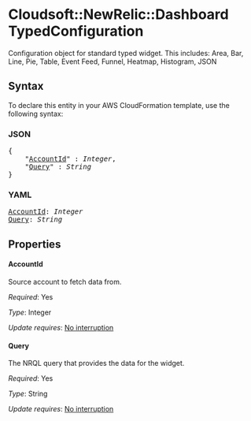 # Cloudsoft::NewRelic::Dashboard TypedConfiguration

Configuration object for standard typed widget. This includes: Area, Bar, Line, Pie, Table, Event Feed, Funnel, Heatmap, Histogram, JSON

## Syntax

To declare this entity in your AWS CloudFormation template, use the following syntax:

### JSON

<pre>
{
    "<a href="#accountid" title="AccountId">AccountId</a>" : <i>Integer</i>,
    "<a href="#query" title="Query">Query</a>" : <i>String</i>
}
</pre>

### YAML

<pre>
<a href="#accountid" title="AccountId">AccountId</a>: <i>Integer</i>
<a href="#query" title="Query">Query</a>: <i>String</i>
</pre>

## Properties

#### AccountId

Source account to fetch data from.

_Required_: Yes

_Type_: Integer

_Update requires_: [No interruption](https://docs.aws.amazon.com/AWSCloudFormation/latest/UserGuide/using-cfn-updating-stacks-update-behaviors.html#update-no-interrupt)

#### Query

The NRQL query that provides the data for the widget.

_Required_: Yes

_Type_: String

_Update requires_: [No interruption](https://docs.aws.amazon.com/AWSCloudFormation/latest/UserGuide/using-cfn-updating-stacks-update-behaviors.html#update-no-interrupt)

